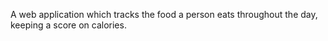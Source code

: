 A web application which tracks the food a person eats throughout the day, keeping a score on calories.

